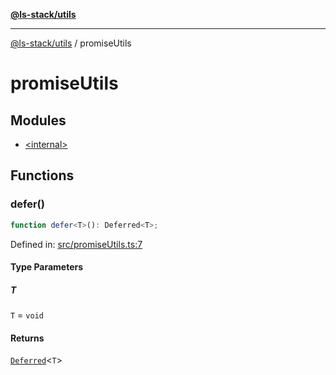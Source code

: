 [**@ls-stack/utils**](../README.md)

***

[@ls-stack/utils](../modules.md) / promiseUtils

# promiseUtils

## Modules

- [\<internal\>](-internal-.md)

## Functions

### defer()

```ts
function defer<T>(): Deferred<T>;
```

Defined in: [src/promiseUtils.ts:7](https://github.com/lucasols/utils/blob/main/src/promiseUtils.ts#L7)

#### Type Parameters

##### T

`T` = `void`

#### Returns

[`Deferred`](-internal-.md#deferred)\<`T`\>
